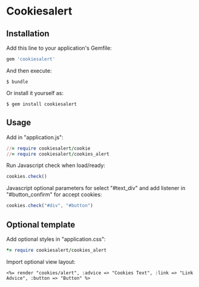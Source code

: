# Cookiesalert

## Installation

Add this line to your application's Gemfile:

```ruby
gem 'cookiesalert'
```

And then execute:

    $ bundle

Or install it yourself as:

    $ gem install cookiesalert

## Usage

Add in "application.js":
```ruby
//= require cookiesalert/cookie
//= require cookiesalert/cookies_alert
```

Run Javascript check when load/ready:
```js
cookies.check()
```

Javascript optional parameters for select "#text_div" and add listener in "#button_confirm" for accept cookies:
```js
cookies.check("#div", "#button")
```

## Optional template

Add optional styles in "application.css":
```ruby
*= require cookiesalert/cookies_alert
```

Import optional view layout:
```erb
<%= render "cookies/alert", :advice => "Cookies Text", :link => "Link Advice", :button => "Button" %>
```
